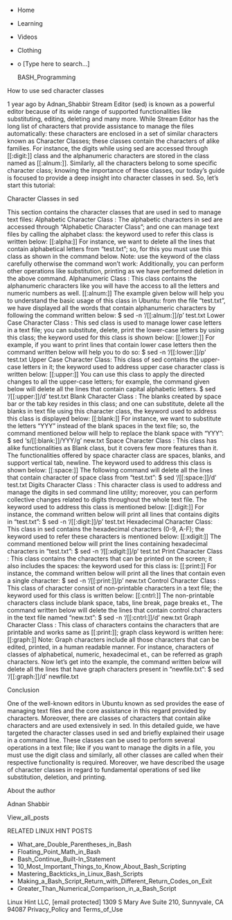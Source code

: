 





















































* Home
* Learning
* Videos
* Clothing
*
  o [Type here to search...]


   BASH_Programming


How to use sed character classes

1 year ago
by Adnan_Shabbir
Stream Editor (sed) is known as a powerful editor because of its wide range of
supported functionalities like substituting, editing, deleting and many more.
While Stream Editor has the long list of characters that provide assistance to
manage the files automatically: these characters are enclosed in a set of
similar characters known as Character Classes; these classes contain the
characters of alike families.
For instance, the digits while using sed are accessed through [[:digit:]] class
and the alphanumeric characters are stored in the class named as [[:alnum:]].
Similarly, all the characters belong to some specific character class; knowing
the importance of these classes, our today’s guide is focused to provide a deep
insight into character classes in sed.
So, let’s start this tutorial:

Character Classes in sed

This section contains the character classes that are used in sed to manage text
files:
Alphabetic Character Class : The alphabetic characters in sed are accessed
through “Alphabetic Character Class”; and one can manage text files by calling
the alphabet class: the keyword used to refer this class is written below:
[[:alpha:]]
For instance, we want to delete all the lines that contain alphabetical letters
from “test.txt”; so, for this you must use this class as shown in the command
below.
Note: use the keyword of the class carefully otherwise the command won’t work:
Additionally, you can perform other operations like substitution, printing as
we have performed deletion in the above command.
Alphanumeric Class : This class contains the alphanumeric characters like you
will have the access to all the letters and numeric numbers as well.
[[:alnum:]]
The example given below will help you to understand the basic usage of this
class in Ubuntu: from the file “test.txt”, we have displayed all the words that
contain alphanumeric characters by following the command written below:
$ sed -n ‘/[[:alnum:]]/p’ test.txt
Lower Case Character Class : This sed class is used to manage lower case
letters in a text file; you can substitute, delete, print the lower-case
letters by using this class; the keyword used for this class is shown below:
[[:lower:]]
For example, if you want to print lines that contain lower case letters then
the command written below will help you to do so:
$ sed -n ‘/[[:lower:]]/p’ test.txt
Upper Case Character Class: This class of sed contains the upper-case letters
in it; the keyword used to address upper case character class is written below:
[[:upper:]]
You can use this class to apply the directed changes to all the upper-case
letters; for example, the command given below will delete all the lines that
contain capital alphabetic letters.
$ sed ‘/[[:upper:]]/d’ test.txt
Blank Character Class : The blanks created by space bar or the tab key resides
in this class; and one can substitute, delete all the blanks in text file using
this character class, the keyword used to address this class is displayed
below:
[[:blank:]]
For instance, we want to substitute the letters “YYY” instead of the blank
spaces in the text file; so, the command mentioned below will help to replace
the blank space with “YYY”:
$ sed ‘s/[[:blank:]]/YYY/g’ new.txt
Space Character Class : This class has alike functionalities as Blank class,
but it covers few more features than it. The functionalities offered by space
character class are spaces, blanks, and support vertical tab, newline.
The keyword used to address this class is shown below:
[[:space:]]
The following command will delete all the lines that contain character of space
class from “test.txt”:
$ sed ‘/[[:space:]]/d’ test.txt
Digits Character Class : This character class is used to address and manage the
digits in sed command line utility; moreover, you can perform collective
changes related to digits throughout the whole text file. The keyword used to
address this class is mentioned below:
[[:digit:]]
For instance, the command written below will print all lines that contains
digits in “test.txt”:
$ sed -n ‘/[[:digit:]]/p’ test.txt
Hexadecimal Character Class: This class in sed contains the hexadecimal
characters (0-9, A-F); the keyword used to refer these characters is mentioned
below:
[[:xdigit:]]
The command mentioned below will print the lines containing hexadecimal
characters in “test.txt”:
$ sed -n ‘/[[:xdigit:]]/p’ test.txt
Print Character Class : This class contains the characters that can be printed
on the screen; it also includes the spaces: the keyword used for this class is:
[[:print:]]
For instance, the command written below will print all the lines that contain
even a single character:
$ sed -n ‘/[[:print:]]/p’ new.txt
Control Character Class : This class of character consist of non-printable
characters in a text file; the keyword used for this class is written below:
[[:cntrl:]]
The non-printable characters class include blank space, tabs, line break, page
breaks et.,
The command written below will delete the lines that contain control characters
in the text file named “new.txt”:
$ sed -n ‘/[[:cntrl:]]/d’ new.txt
Graph Character Class : This class of characters contains the characters that
are printable and works same as [[:print:]]; graph class keyword is written
here:
[[:graph:]]
Note: Graph characters include all those characters that can be edited,
printed, in a human readable manner. For instance, characters of classes of
alphabetical, numeric, hexadecimal et., can be referred as graph characters.
Now let’s get into the example, the command written below will delete all the
lines that have graph characters present in “newfile.txt”:
$ sed ‘/[[:graph:]]/d’ newfile.txt

Conclusion

One of the well-known editors in Ubuntu known as sed provides the ease of
managing text files and the core assistance in this regard provided by
characters. Moreover, there are classes of characters that contain alike
characters and are used extensively in sed. In this detailed guide, we have
targeted the character classes used in sed and briefly explained their usage in
a command line. These classes can be used to perform several operations in a
text file; like if you want to manage the digits in a file, you must use the
digit class and similarly, all other classes are called when their respective
functionality is required. Moreover, we have described the usage of character
classes in regard to fundamental operations of sed like substitution, deletion,
and printing.


About the author


Adnan Shabbir

View_all_posts

RELATED LINUX HINT POSTS


* What_are_Double_Parentheses_in_Bash
* Floating_Point_Math_in_Bash
* Bash_Continue_Built-In_Statement
* 10_Most_Important_Things_to_Know_About_Bash_Scripting
* Mastering_Backticks_in_Linux_Bash_Scripts
* Making_a_Bash_Script_Return_with_Different_Return_Codes_on_Exit
* Greater_Than_Numerical_Comparison_in_a_Bash_Script

Linux Hint LLC, [email protected]
1309 S Mary Ave Suite 210, Sunnyvale, CA 94087
 Privacy_Policy and Terms_of_Use
